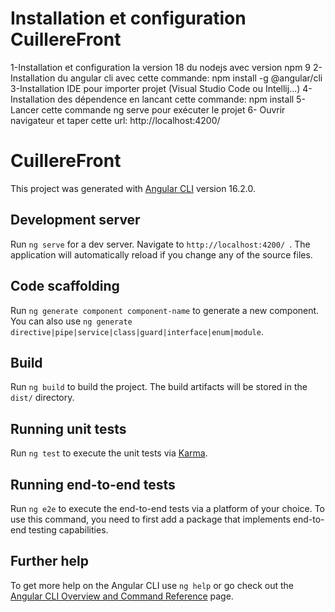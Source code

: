# Installation et configuration CuillereFront 

 1-Installation et configuration la version  18 du nodejs avec version npm 9
 2- Installation du angular cli avec cette commande: npm install -g @angular/cli
 3-Installation IDE pour importer projet (Visual Studio Code ou Intellij...)
 4- Installation  des dépendence en lancant cette commande: npm install
 5- Lancer cette commande ng serve pour exécuter le projet
 6- Ouvrir navigateur et taper cette url: http://localhost:4200/


# CuillereFront

This project was generated with [Angular CLI](https://github.com/angular/angular-cli) version 16.2.0.

## Development server

Run `ng serve` for a dev server. Navigate to `http://localhost:4200/ `. The application will automatically reload if you change any of the source files.

## Code scaffolding

Run `ng generate component component-name` to generate a new component. You can also use `ng generate directive|pipe|service|class|guard|interface|enum|module`.

## Build

Run `ng build` to build the project. The build artifacts will be stored in the `dist/` directory.

## Running unit tests

Run `ng test` to execute the unit tests via [Karma](https://karma-runner.github.io).

## Running end-to-end tests

Run `ng e2e` to execute the end-to-end tests via a platform of your choice. To use this command, you need to first add a package that implements end-to-end testing capabilities.

## Further help

To get more help on the Angular CLI use `ng help` or go check out the [Angular CLI Overview and Command Reference](https://angular.io/cli) page.
